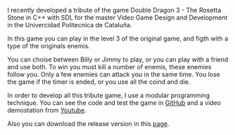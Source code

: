 I recently developed a tribute of the game Double Dragon 3 - The Rosetta Stone in C++ with SDL for the master Video Game Design and Development in the Univercidad Politecnica de Cataluña.

In this game you can play in the level 3 of the original game, and figth with a type of the originals enemis. 

You can choise between Billy or Jimmy to play, or you can play with a friend and use both. 
To win you must kill a number of enemis, these enemies follow you. Only a few enemies can attack you in the same time. 
You lose the game if the timer is ended, or you use all the coind and die.

In order to develop all this tribute game, I use a modular programming technique. You can see the code and test the game in [GitHub](https://github.com/estebanarrua/Tribute-DoubleDragon3) and a video demostation from [Youtube](https://youtu.be/nI-Og8l2CT4).

Also you can download the release version in this [page](https://github.com/estebanarrua/Tribute-DoubleDragon3/releases).

